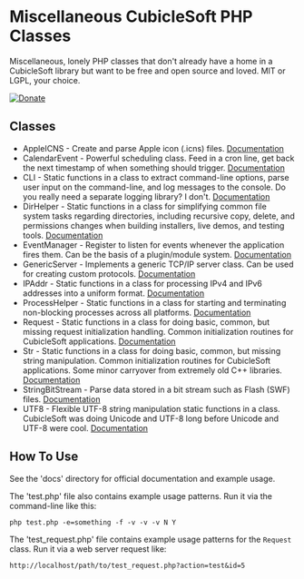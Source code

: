 Miscellaneous CubicleSoft PHP Classes
=====================================

Miscellaneous, lonely PHP classes that don't already have a home in a CubicleSoft library but want to be free and open source and loved.  MIT or LGPL, your choice.

[![Donate](https://cubiclesoft.com/res/donate-shield.png)](https://cubiclesoft.com/donate/)

Classes
-------

* AppleICNS - Create and parse Apple icon (.icns) files.  [Documentation](https://github.com/cubiclesoft/php-misc/blob/master/docs/apple_icns.md)
* CalendarEvent - Powerful scheduling class.  Feed in a cron line, get back the next timestamp of when something should trigger.  [Documentation](https://github.com/cubiclesoft/php-misc/blob/master/docs/calendar_event.md)
* CLI - Static functions in a class to extract command-line options, parse user input on the command-line, and log messages to the console.  Do you really need a separate logging library?  I don't.  [Documentation](https://github.com/cubiclesoft/php-misc/blob/master/docs/cli.md)
* DirHelper - Static functions in a class for simplifying common file system tasks regarding directories, including recursive copy, delete, and permissions changes when building installers, live demos, and testing tools.  [Documentation](https://github.com/cubiclesoft/php-misc/blob/master/docs/dir_helper.md)
* EventManager - Register to listen for events whenever the application fires them.  Can be the basis of a plugin/module system.  [Documentation](https://github.com/cubiclesoft/php-misc/blob/master/docs/event_manager.md)
* GenericServer - Implements a generic TCP/IP server class.  Can be used for creating custom protocols.  [Documentation](https://github.com/cubiclesoft/php-misc/blob/master/docs/generic_server.md)
* IPAddr - Static functions in a class for processing IPv4 and IPv6 addresses into a uniform format.  [Documentation](https://github.com/cubiclesoft/php-misc/blob/master/docs/ipaddr.md)
* ProcessHelper - Static functions in a class for starting and terminating non-blocking processes across all platforms.  [Documentation](https://github.com/cubiclesoft/php-misc/blob/master/docs/process_helper.md)
* Request - Static functions in a class for doing basic, common, but missing request initialization handling.  Common initialization routines for CubicleSoft applications.  [Documentation](https://github.com/cubiclesoft/php-misc/blob/master/docs/request.md)
* Str - Static functions in a class for doing basic, common, but missing string manipulation.  Common initialization routines for CubicleSoft applications.  Some minor carryover from extremely old C++ libraries.  [Documentation](https://github.com/cubiclesoft/php-misc/blob/master/docs/str_basics.md)
* StringBitStream - Parse data stored in a bit stream such as Flash (SWF) files.  [Documentation](https://github.com/cubiclesoft/php-misc/blob/master/docs/bits.md)
* UTF8 - Flexible UTF-8 string manipulation static functions in a class.  CubicleSoft was doing Unicode and UTF-8 long before Unicode and UTF-8 were cool.  [Documentation](https://github.com/cubiclesoft/php-misc/blob/master/docs/utf8.md)

How To Use
----------

See the 'docs' directory for official documentation and example usage.

The 'test.php' file also contains example usage patterns.  Run it via the command-line like this:

````php test.php -e=something -f -v -v -v N Y````

The 'test_request.php' file contains example usage patterns for the `Request` class.  Run it via a web server request like:

````http://localhost/path/to/test_request.php?action=test&id=5````
